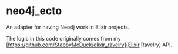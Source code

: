 # neo4j_ecto
An adapter for having Neo4j work in Elixir projects.

The logic in this code originally comes from my [https://github.com/StabbyMcDuck/elixir_ravelry](Elixir Ravelry) API.  
